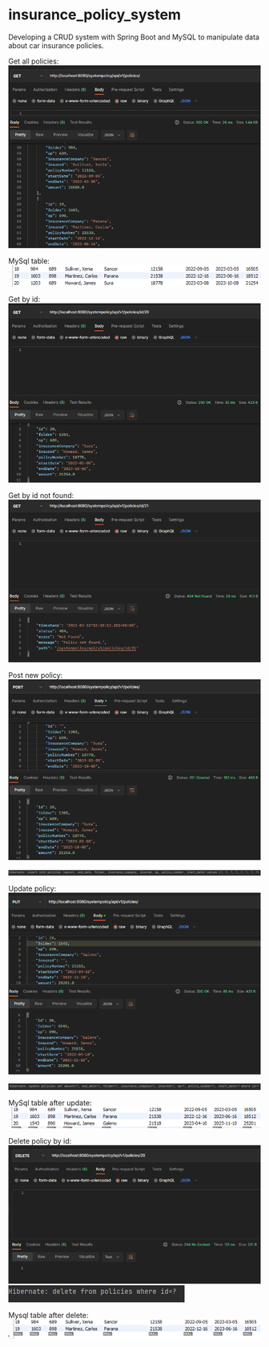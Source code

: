 # insurance_policy_system
Developing a CRUD system with Spring Boot and MySQL to manipulate data about car insurance policies.


Get all policies:
![getAllPolicies](images/GetPolicies/getAllPolicies.PNG)

MySql table:
![mysql_table](images/MySql/MySql_policy_table.PNG)

Get by id:
![getById](images/GetPolicies/getById.PNG)

Get by id not found:
![getById_notfound](images/GetPolicies/getById_notFound.PNG)

Post new policy:
![post_new_policy](images/Post/Post_Insert_new_policy.PNG)

![post_new_policy_hibernate](images/Post/Post_Insert_new_policy_hibernate.PNG)

Update policy:
![put_policy](images/Update/Put_policy.PNG)

![put_policy](images/Update/Put_policy_hibernate.PNG)

MySql table after update:
![mysql_table](images/MySql/MySql_policy_table_update.PNG)

Delete policy by id:
![delete](images/Delete/DeleteById.PNG)
![delete](images/Delete/DeleteById_hibernate.PNG)

Mysql table after delete:
![mysql_table](images/MySql/MySql_policy_table_update_after_delete.PNG)

